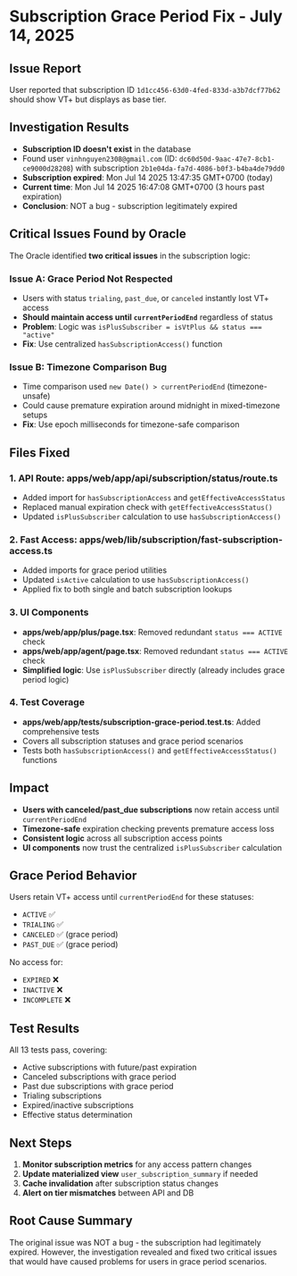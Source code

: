 # Subscription Grace Period Fix - July 14, 2025

## Issue Report
User reported that subscription ID `1d1cc456-63d0-4fed-833d-a3b7dcf77b62` should show VT+ but displays as base tier.

## Investigation Results
- **Subscription ID doesn't exist** in the database
- Found user `vinhnguyen2308@gmail.com` (ID: `dc60d50d-9aac-47e7-8cb1-ce9000d28208`) with subscription `2b1e04da-fa7d-4086-b0f3-b4ba4de79dd0`
- **Subscription expired**: Mon Jul 14 2025 13:47:35 GMT+0700 (today)
- **Current time**: Mon Jul 14 2025 16:47:08 GMT+0700 (3 hours past expiration)
- **Conclusion**: NOT a bug - subscription legitimately expired

## Critical Issues Found by Oracle
The Oracle identified **two critical issues** in the subscription logic:

### Issue A: Grace Period Not Respected
- Users with status `trialing`, `past_due`, or `canceled` instantly lost VT+ access
- **Should maintain access until `currentPeriodEnd`** regardless of status
- **Problem**: Logic was `isPlusSubscriber = isVtPlus && status === "active"`
- **Fix**: Use centralized `hasSubscriptionAccess()` function

### Issue B: Timezone Comparison Bug
- Time comparison used `new Date() > currentPeriodEnd` (timezone-unsafe)
- Could cause premature expiration around midnight in mixed-timezone setups
- **Fix**: Use epoch milliseconds for timezone-safe comparison

## Files Fixed

### 1. API Route: apps/web/app/api/subscription/status/route.ts
- Added import for `hasSubscriptionAccess` and `getEffectiveAccessStatus`
- Replaced manual expiration check with `getEffectiveAccessStatus()`
- Updated `isPlusSubscriber` calculation to use `hasSubscriptionAccess()`

### 2. Fast Access: apps/web/lib/subscription/fast-subscription-access.ts
- Added imports for grace period utilities
- Updated `isActive` calculation to use `hasSubscriptionAccess()`
- Applied fix to both single and batch subscription lookups

### 3. UI Components
- **apps/web/app/plus/page.tsx**: Removed redundant `status === ACTIVE` check
- **apps/web/app/agent/page.tsx**: Removed redundant `status === ACTIVE` check
- **Simplified logic**: Use `isPlusSubscriber` directly (already includes grace period logic)

### 4. Test Coverage
- **apps/web/app/tests/subscription-grace-period.test.ts**: Added comprehensive tests
- Covers all subscription statuses and grace period scenarios
- Tests both `hasSubscriptionAccess()` and `getEffectiveAccessStatus()` functions

## Impact
- **Users with canceled/past_due subscriptions** now retain access until `currentPeriodEnd`
- **Timezone-safe** expiration checking prevents premature access loss
- **Consistent logic** across all subscription access points
- **UI components** now trust the centralized `isPlusSubscriber` calculation

## Grace Period Behavior
Users retain VT+ access until `currentPeriodEnd` for these statuses:
- `ACTIVE` ✅
- `TRIALING` ✅  
- `CANCELED` ✅ (grace period)
- `PAST_DUE` ✅ (grace period)

No access for:
- `EXPIRED` ❌
- `INACTIVE` ❌
- `INCOMPLETE` ❌

## Test Results
All 13 tests pass, covering:
- Active subscriptions with future/past expiration
- Canceled subscriptions with grace period
- Past due subscriptions with grace period
- Trialing subscriptions
- Expired/inactive subscriptions
- Effective status determination

## Next Steps
1. **Monitor subscription metrics** for any access pattern changes
2. **Update materialized view** `user_subscription_summary` if needed
3. **Cache invalidation** after subscription status changes
4. **Alert on tier mismatches** between API and DB

## Root Cause Summary
The original issue was NOT a bug - the subscription had legitimately expired. However, the investigation revealed and fixed two critical issues that would have caused problems for users in grace period scenarios.
